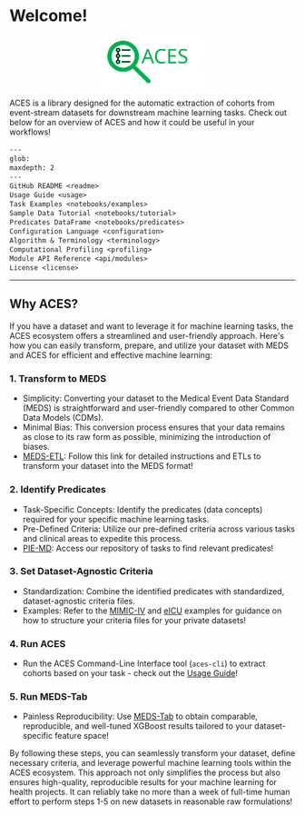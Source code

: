 # Welcome!

<p align="center">
  <a href="https://eventstreamaces.readthedocs.io/en/latest/index.html"><img alt="ACES" src="https://raw.githubusercontent.com/justin13601/ACES/bbde3d2047d30f2203cc09a288a8e3565a0d7d62/docs/source/assets/aces_logo_text.svg" width=35%></a>
</p>

ACES is a library designed for the automatic extraction of cohorts from event-stream datasets for downstream machine learning tasks. Check out below for an overview of ACES and how it could be useful in your workflows!

```{toctree}
---
glob:
maxdepth: 2
---
GitHub README <readme>
Usage Guide <usage>
Task Examples <notebooks/examples>
Sample Data Tutorial <notebooks/tutorial>
Predicates DataFrame <notebooks/predicates>
Configuration Language <configuration>
Algorithm & Terminology <terminology>
Computational Profiling <profiling>
Module API Reference <api/modules>
License <license>
```

______________________________________________________________________

## Why ACES?

If you have a dataset and want to leverage it for machine learning tasks, the ACES ecosystem offers a streamlined and user-friendly approach. Here's how you can easily transform, prepare, and utilize your dataset with MEDS and ACES for efficient and effective machine learning:

### 1. Transform to MEDS

- Simplicity: Converting your dataset to the Medical Event Data Standard (MEDS) is straightforward and user-friendly compared to other Common Data Models (CDMs).
- Minimal Bias: This conversion process ensures that your data remains as close to its raw form as possible, minimizing the introduction of biases.
- [MEDS-ETL](https://github.com/Medical-Event-Data-Standard/meds_etl): Follow this link for detailed instructions and ETLs to transform your dataset into the MEDS format!

### 2. Identify Predicates

- Task-Specific Concepts: Identify the predicates (data concepts) required for your specific machine learning tasks.
- Pre-Defined Criteria: Utilize our pre-defined criteria across various tasks and clinical areas to expedite this process.
- [PIE-MD](https://github.com/mmcdermott/PIE_MD/tree/main/tasks/criteria): Access our repository of tasks to find relevant predicates!

### 3. Set Dataset-Agnostic Criteria

- Standardization: Combine the identified predicates with standardized, dataset-agnostic criteria files.
- Examples: Refer to the [MIMIC-IV](https://github.com/mmcdermott/PIE_MD/tree/main/tasks/MIMIC-IV) and [eICU](https://github.com/mmcdermott/PIE_MD/tree/main/tasks/eICU) examples for guidance on how to structure your criteria files for your private datasets!

### 4. Run ACES

- Run the ACES Command-Line Interface tool (`aces-cli`) to extract cohorts based on your task - check out the [Usage Guide](https://eventstreamaces.readthedocs.io/en/latest/usage.html)!

### 5. Run MEDS-Tab

- Painless Reproducibility: Use [MEDS-Tab](https://github.com/mmcdermott/MEDS_TAB_MIMIC_IV/tree/main/tasks) to obtain comparable, reproducible, and well-tuned XGBoost results tailored to your dataset-specific feature space!

By following these steps, you can seamlessly transform your dataset, define necessary criteria, and leverage powerful machine learning tools within the ACES ecosystem. This approach not only simplifies the process but also ensures high-quality, reproducible results for your machine learning for health projects. It can reliably take no more than a week of full-time human effort to perform steps 1-5 on new datasets in reasonable raw formulations!
